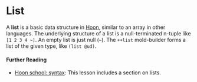 # List

A **list** is a basic data structure in [Hoon](/glossary/hoon), similar to an array in other languages. The underlying structure of a list is a null-terminated n-tuple like `[1 2 3 4 ~]`. An empty list is just null (`~`). The `++list` mold-builder forms a list of the given type, like `(list @ud)`.

#### Further Reading

- [Hoon school: syntax](/courses/hoon-school/B-syntax#lists): This lesson includes a section on lists.
